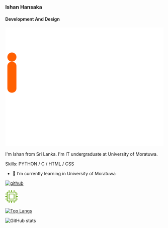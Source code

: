### Ishan Hansaka
#### Development And Design
![Development And Design](https://github.com/IshanHansaka/Ishanhansaka.github.io/blob/main/images/logo.png?raw=true)

I'm Ishan from Sri Lanka. I'm IT undergraduate at University of Moratuwa.

Skills: PYTHON / C / HTML / CSS

- 🌱 I’m currently learning in University of Moratuwa 


[<img src='https://cdn.jsdelivr.net/npm/simple-icons@3.0.1/icons/github.svg' alt='github' height='40'>](https://github.com/IshanHansaka)  

<a href='https://docs.github.com/en/developers'><img src='https://raw.githubusercontent.com/acervenky/animated-github-badges/master/assets/devbadge.gif' width='40' height='40'></a> 

[![Top Langs](https://github-readme-stats.vercel.app/api/top-langs/?username=IshanHansaka)](https://github.com/anuraghazra/github-readme-stats)

![GitHub stats](https://github-readme-stats.vercel.app/api?username=IshanHansaka&show_icons=true&count_private=true)  
